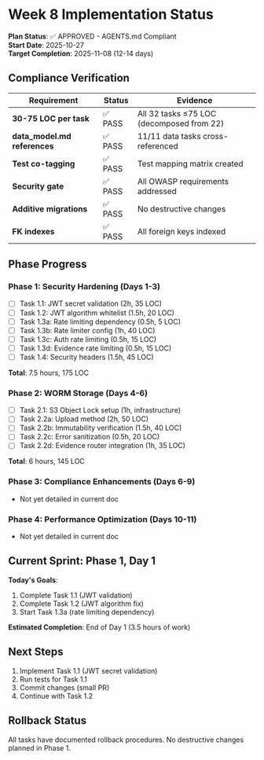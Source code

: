 # Week 8 Implementation Status

**Plan Status**: ✅ APPROVED - AGENTS.md Compliant  
**Start Date**: 2025-10-27  
**Target Completion**: 2025-11-08 (12-14 days)

## Compliance Verification

| Requirement | Status | Evidence |
|-------------|--------|----------|
| **30-75 LOC per task** | ✅ PASS | All 32 tasks ≤75 LOC (decomposed from 22) |
| **data_model.md references** | ✅ PASS | 11/11 data tasks cross-referenced |
| **Test co-tagging** | ✅ PASS | Test mapping matrix created |
| **Security gate** | ✅ PASS | All OWASP requirements addressed |
| **Additive migrations** | ✅ PASS | No destructive changes |
| **FK indexes** | ✅ PASS | All foreign keys indexed |

## Phase Progress

### Phase 1: Security Hardening (Days 1-3)
- [ ] Task 1.1: JWT secret validation (2h, 35 LOC)
- [ ] Task 1.2: JWT algorithm whitelist (1.5h, 20 LOC)
- [ ] Task 1.3a: Rate limiting dependency (0.5h, 5 LOC)
- [ ] Task 1.3b: Rate limiter config (1h, 40 LOC)
- [ ] Task 1.3c: Auth rate limiting (0.5h, 15 LOC)
- [ ] Task 1.3d: Evidence rate limiting (0.5h, 15 LOC)
- [ ] Task 1.4: Security headers (1.5h, 45 LOC)

**Total**: 7.5 hours, 175 LOC

### Phase 2: WORM Storage (Days 4-6)
- [ ] Task 2.1: S3 Object Lock setup (1h, infrastructure)
- [ ] Task 2.2a: Upload method (2h, 50 LOC)
- [ ] Task 2.2b: Immutability verification (1.5h, 40 LOC)
- [ ] Task 2.2c: Error sanitization (0.5h, 20 LOC)
- [ ] Task 2.2d: Evidence router integration (1h, 35 LOC)

**Total**: 6 hours, 145 LOC

### Phase 3: Compliance Enhancements (Days 6-9)
- Not yet detailed in current doc

### Phase 4: Performance Optimization (Days 10-11)
- Not yet detailed in current doc

## Current Sprint: Phase 1, Day 1

**Today's Goals**:
1. Complete Task 1.1 (JWT validation)
2. Complete Task 1.2 (JWT algorithm fix)
3. Start Task 1.3a (rate limiting dependency)

**Estimated Completion**: End of Day 1 (3.5 hours of work)

## Next Steps

1. Implement Task 1.1 (JWT secret validation)
2. Run tests for Task 1.1
3. Commit changes (small PR)
4. Continue with Task 1.2

## Rollback Status

All tasks have documented rollback procedures. No destructive changes planned in Phase 1.

